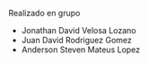 Realizado en grupo
- Jonathan David Velosa Lozano
- Juan David Rodriguez Gomez
- Anderson Steven Mateus Lopez

